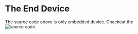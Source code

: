 # The End Device
The source code above is only embedded device. Checkout the ![source code](https://github.com/ochi12/track_sphere-application).
